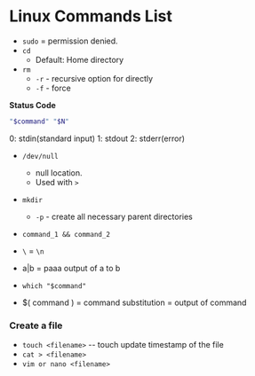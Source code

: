 # Linux Commands List
* `sudo` = permission denied.
* `cd`
    * Default: Home directory
* `rm`
    * `-r` - recursive option for directly
    * `-f` - force


**Status Code**
```bash
"$command" "$N"
```
0: stdin(standard input)
1: stdout
2: stderr(error)

* `/dev/null`
    * null location.
    * Used with `>`


* `mkdir`
    * `-p` - create all necessary parent directories

* `command_1 && command_2`

* `\` = `\n`

* a|b = paaa output of a to b


* `which "$command"`

* $( command ) = command substitution = output of command




### Create a file
* `touch <filename>` -- touch update timestamp of the file
* `cat > <filename>`
* `vim or nano <filename>`
